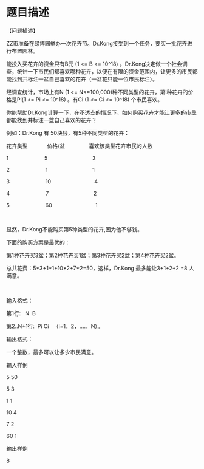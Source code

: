 # 题目描述


<p>
【问题描述】          
</p>
<p>
ZZ市准备在绿博园举办一次花卉节。Dr.Kong接受到一个任务，要买一批花卉进行布置园林。
</p>
<p>
能投入买花卉的资金只有B元 (1 &lt;= B &lt;= 10^18) 。Dr.Kong决定做一个社会调查，统计一下市民们都喜欢哪种花卉，以便在有限的资金范围内，让更多的市民都能找到并标注一盆自己喜欢的花卉（一盆花只能一位市民标注）。  
</p>
<p>
经调查统计，市场上有N (1 &lt;= N&lt;=100,000)种不同类型的花卉，第i种花卉的价格是Pi(1 &lt;= Pi &lt;= 10^18) 。有Ci (1 &lt;= Ci &lt;= 10^18) 个市民喜欢。
</p>
<p>
你能帮助Dr.Kong计算一下，在不透支的情况下，如何购买花卉才能让更多的市民都能找到并标注一盆自己喜欢的花卉？  
</p>
<p>
例如：Dr.Kong 有 50块钱，有5种不同类型的花卉：
</p>
<p>
花卉类型             价格/盆                喜欢该类型花卉市民的人数
</p>
<p>
1                        5                              3
</p>
<p>
2                        1                              1
</p>
<p>
3                        10                             4
</p>
<p>
4                        7                              2
</p>
<p>
5                        60                             1
</p>
<p>
 
</p>
<p>
显然，Dr.Kong不能购买第5种类型的花卉,因为他不够钱。
</p>
<p>
下面的购买方案是最优的：
</p>
<p>
第1种花卉买3盆；第2种花卉买1盆；第3种花卉买2盆；第4种花卉买2盆。
</p>
<p>
总共花费：5*3+1*1+10*2+7*2=50，这样，Dr.Kong 最多能让3+1+2+2 =8 人满意。
</p>
<p>
<br/>
</p>
<p>
输入格式：
</p>
<p>
第1行:   N  B
</p>
<p>
第2..N+1行:  Pi Ci   （i=1，2，....，N）。
</p>
<p>
输出格式：
</p>
<p>
一个整数，最多可以让多少市民满意。
</p>
<p>
输入样例                
</p>
<p>
5 50
</p>
<p>
5 3
</p>
<p>
1 1
</p>
<p>
10 4
</p>
<p>
7 2
</p>
<p>
60 1
</p>
<p>
输出样例          
</p>
<p>
8
</p>
